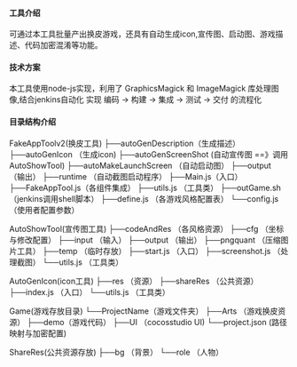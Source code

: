 #### 工具介绍
可通过本工具批量产出换皮游戏，还具有自动生成icon,宣传图、启动图、游戏描述、代码加密混淆等功能。

#### 技术方案
本工具使用node-js实现，利用了 GraphicsMagick 和 ImageMagick 库处理图像,结合jenkins自动化
实现 编码 → 构建 → 集成 → 测试 → 交付 的流程化

#### 目录结构介绍

FakeAppToolv2(换皮工具)
├──autoGenDescription（生成描述）
├──autoGenIcon （生成icon)
├──autoGenScreenShot (自动宣传图 ==》调用 AutoShowTool)
├──autoMakeLaunchScreen （自动启动图）
├──output （输出）
├──runtime （自动截图启动程序）
├──Main.js（入口）
├──FakeAppTool.js（各组件集成）
├──utils.js （工具类）
├──outGame.sh （jenkins调用shell脚本）
├──define.js （各游戏风格配置表）
└──config.js （使用者配置参数）

AutoShowTool(宣传图工具)
├──codeAndRes （各风格资源）
├──cfg （坐标与修改配置）
├──input （输入）
├──output （输出）
├──pngquant （压缩图片工具）
├──temp （临时存放）
├──start.js  （入口）
├──screenshot.js （处理截图）
└──utils.js （工具类）

AutoGenIcon(icon工具)
├──res （资源）
├──shareRes （公共资源）
├──index.js （入口）
└──utils.js （工具类）

Game(游戏存放目录)
  └──ProjectName（游戏文件夹）
      ├──Arts （游戏换皮资源）
      ├──demo（游戏代码）
      ├──UI （cocosstudio UI)
      └──project.json (路径映射与加密配置)

ShareRes(公共资源存放)
├──bg （背景）
└──role （人物）






